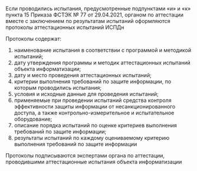 Если проводились испытания, предусмотренные подпунктами «и» и «к» пункта 15 Приказа ФСТЭК № 77 от 29.04.2021, органом по аттестации вместе с заключением по результатам испытаний оформляются протоколы аттестационных испытаний ИСПДн

Протоколы содержат:

1. наименование испытания в соответствии с программой и методикой испытаний;
1. дату утверждения программы и методик аттестационных испытаний объекта информатизации;
1. дату и место проведения аттестационных испытаний;
1. критерии выполнения требований по защите информации, по которым проводились испытания;
1. условия и исходные данные для проведения испытаний;
1. применяемые при проведении испытаний средства контроля эффективности защиты информации от несанкционированного доступа, а также контрольно-измерительное и испытательное оборудование;
1. описание порядка испытаний по оценке критериев выполнения требований по защите информации;
1. результаты испытаний по каждому оцениваемому критерию выполнения требований по защите информации

Протоколы подписываются экспертами органа по аттестации, проводившими аттестационные испытания объекта информатизации

